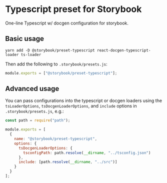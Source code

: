 # Typescript preset for Storybook

One-line Typescript w/ docgen configuration for storybook.

## Basic usage

```
yarn add -D @storybook/preset-typescript react-docgen-typescript-loader ts-loader
```

Then add the following to `.storybook/presets.js`:

```js
module.exports = ["@storybook/preset-typescript"];
```

## Advanced usage

You can pass configurations into the typescript or docgen loaders using the `tsLoaderOptions`, `tsDocgenLoaderOptions`, and `include` options in `.storybook/presets.js`, e.g.:

```js
const path = require("path");

module.exports = [
  {
    name: "@storybook/preset-typescript",
    options: {
      tsDocgenLoaderOptions: {
        tsconfigPath: path.resolve(__dirname, "../tsconfig.json")
      },
      include: [path.resolve(__dirname, "../src")]
    }
  }
];
```
